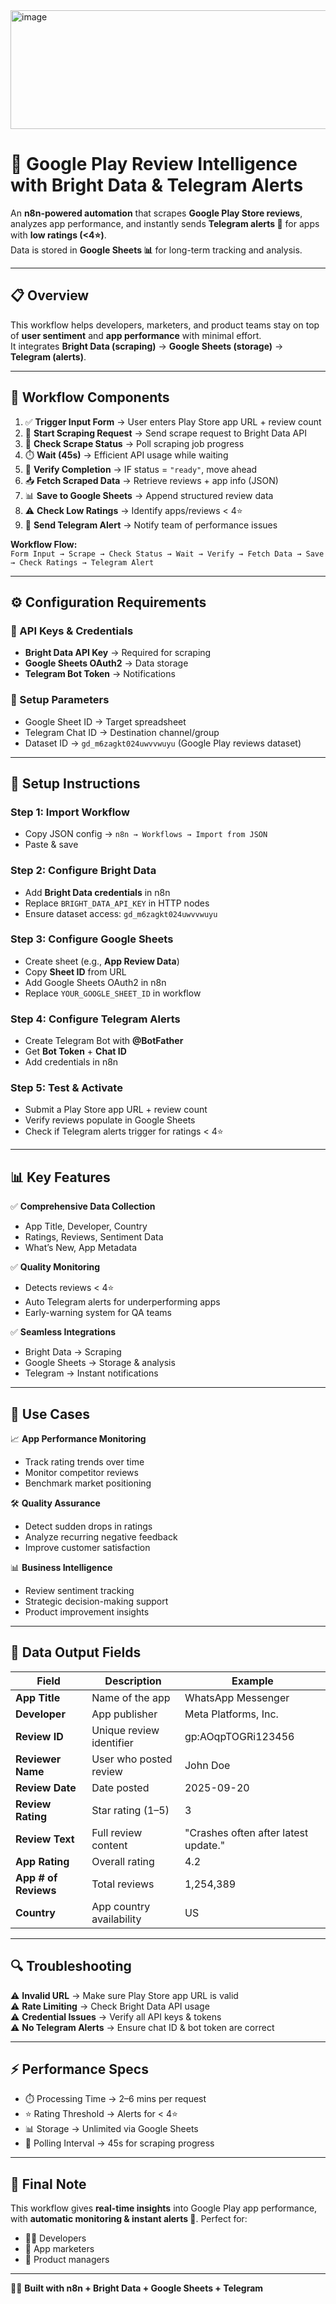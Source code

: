 <img width="710" height="190" alt="image" src="https://github.com/user-attachments/assets/3676593d-b2db-47e6-87d0-8047a70308e1" />

# 📱 Google Play Review Intelligence with Bright Data & Telegram Alerts

An **n8n-powered automation** that scrapes **Google Play Store reviews**, analyzes app performance, and instantly sends **Telegram alerts 🚨** for apps with **low ratings (<4⭐)**.  
Data is stored in **Google Sheets 📊** for long-term tracking and analysis.

---

## 📋 Overview
This workflow helps developers, marketers, and product teams stay on top of **user sentiment** and **app performance** with minimal effort.  
It integrates **Bright Data (scraping)** → **Google Sheets (storage)** → **Telegram (alerts)**.

---

## 🔗 Workflow Components

1. ✅ **Trigger Input Form** → User enters Play Store app URL + review count  
2. 🚀 **Start Scraping Request** → Send scrape request to Bright Data API  
3. 🔄 **Check Scrape Status** → Poll scraping job progress  
4. ⏱️ **Wait (45s)** → Efficient API usage while waiting  
5. 🧩 **Verify Completion** → IF status = `"ready"`, move ahead  
6. 📥 **Fetch Scraped Data** → Retrieve reviews + app info (JSON)  
7. 📊 **Save to Google Sheets** → Append structured review data  
8. ⚠️ **Check Low Ratings** → Identify apps/reviews < 4⭐  
9. 📣 **Send Telegram Alert** → Notify team of performance issues  

**Workflow Flow:**  
`Form Input → Scrape → Check Status → Wait → Verify → Fetch Data → Save → Check Ratings → Telegram Alert`

---

## ⚙️ Configuration Requirements

### 🔑 API Keys & Credentials
- **Bright Data API Key** → Required for scraping  
- **Google Sheets OAuth2** → Data storage  
- **Telegram Bot Token** → Notifications  

### 📝 Setup Parameters
- Google Sheet ID → Target spreadsheet  
- Telegram Chat ID → Destination channel/group  
- Dataset ID → `gd_m6zagkt024uwvvwuyu` (Google Play reviews dataset)  

---

## 🚀 Setup Instructions

### Step 1: Import Workflow
- Copy JSON config → `n8n → Workflows → Import from JSON`  
- Paste & save  

### Step 2: Configure Bright Data
- Add **Bright Data credentials** in n8n  
- Replace `BRIGHT_DATA_API_KEY` in HTTP nodes  
- Ensure dataset access: `gd_m6zagkt024uwvvwuyu`  

### Step 3: Configure Google Sheets
- Create sheet (e.g., **App Review Data**)  
- Copy **Sheet ID** from URL  
- Add Google Sheets OAuth2 in n8n  
- Replace `YOUR_GOOGLE_SHEET_ID` in workflow  

### Step 4: Configure Telegram Alerts
- Create Telegram Bot with **@BotFather**  
- Get **Bot Token** + **Chat ID**  
- Add credentials in n8n  

### Step 5: Test & Activate
- Submit a Play Store app URL + review count  
- Verify reviews populate in Google Sheets  
- Check if Telegram alerts trigger for ratings < 4⭐  

---

## 📊 Key Features

✅ **Comprehensive Data Collection**  
- App Title, Developer, Country  
- Ratings, Reviews, Sentiment Data  
- What’s New, App Metadata  

✅ **Quality Monitoring**  
- Detects reviews < 4⭐  
- Auto Telegram alerts for underperforming apps  
- Early-warning system for QA teams  

✅ **Seamless Integrations**  
- Bright Data → Scraping  
- Google Sheets → Storage & analysis  
- Telegram → Instant notifications  

---

## 🎯 Use Cases

📈 **App Performance Monitoring**  
- Track rating trends over time  
- Monitor competitor reviews  
- Benchmark market positioning  

🛠️ **Quality Assurance**  
- Detect sudden drops in ratings  
- Analyze recurring negative feedback  
- Improve customer satisfaction  

📊 **Business Intelligence**  
- Review sentiment tracking  
- Strategic decision-making support  
- Product improvement insights  

---

## 📑 Data Output Fields

| Field                | Description                  | Example                              |
|-----------------------|------------------------------|--------------------------------------|
| **App Title**         | Name of the app             | WhatsApp Messenger                   |
| **Developer**         | App publisher               | Meta Platforms, Inc.                 |
| **Review ID**         | Unique review identifier    | gp:AOqpTOGRi123456                   |
| **Reviewer Name**     | User who posted review      | John Doe                             |
| **Review Date**       | Date posted                 | 2025-09-20                           |
| **Review Rating**     | Star rating (1–5)           | 3                                    |
| **Review Text**       | Full review content         | "Crashes often after latest update." |
| **App Rating**        | Overall rating              | 4.2                                  |
| **App # of Reviews**  | Total reviews               | 1,254,389                            |
| **Country**           | App country availability    | US                                   |

---

## 🔍 Troubleshooting

⚠️ **Invalid URL** → Make sure Play Store app URL is valid  
⚠️ **Rate Limiting** → Check Bright Data API usage  
⚠️ **Credential Issues** → Verify all API keys & tokens  
⚠️ **No Telegram Alerts** → Ensure chat ID & bot token are correct  

---

## ⚡ Performance Specs
- ⏱️ Processing Time → 2–6 mins per request  
- ⭐ Rating Threshold → Alerts for < 4⭐  
- 📊 Storage → Unlimited via Google Sheets  
- 🔁 Polling Interval → 45s for scraping progress  

---

## 🎉 Final Note
This workflow gives **real-time insights** into Google Play app performance, with **automatic monitoring & instant alerts 🚨**. Perfect for:  
- 👨‍💻 Developers  
- 📱 App marketers  
- 🏢 Product managers  

---

👨‍💻 **Built with n8n + Bright Data + Google Sheets + Telegram**
